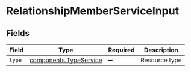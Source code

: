 # RelationshipMemberServiceInput


## Fields

| Field                                                        | Type                                                         | Required                                                     | Description                                                  |
| ------------------------------------------------------------ | ------------------------------------------------------------ | ------------------------------------------------------------ | ------------------------------------------------------------ |
| `type`                                                       | [components.TypeService](../../models/shared/typeservice.md) | :heavy_minus_sign:                                           | Resource type                                                |